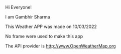 Hi Everyone!

I am Gambhir Sharma 

This Weather APP was made on 10/03/2022

No frame were used to make this app


The API provider is http://www.OpenWeatherMap.org

